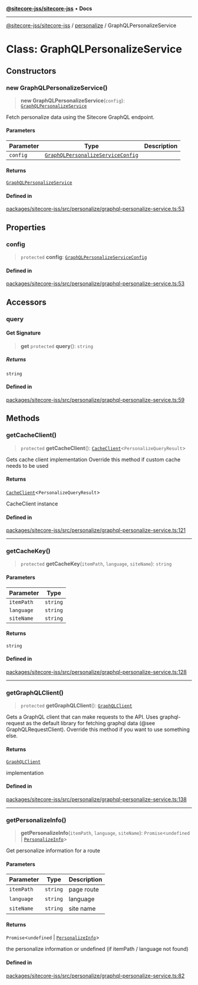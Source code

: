 [**@sitecore-jss/sitecore-jss**](../../README.md) • **Docs**

***

[@sitecore-jss/sitecore-jss](../../README.md) / [personalize](../README.md) / GraphQLPersonalizeService

# Class: GraphQLPersonalizeService

## Constructors

### new GraphQLPersonalizeService()

> **new GraphQLPersonalizeService**(`config`): [`GraphQLPersonalizeService`](GraphQLPersonalizeService.md)

Fetch personalize data using the Sitecore GraphQL endpoint.

#### Parameters

| Parameter | Type | Description |
| ------ | ------ | ------ |
| `config` | [`GraphQLPersonalizeServiceConfig`](../type-aliases/GraphQLPersonalizeServiceConfig.md) |  |

#### Returns

[`GraphQLPersonalizeService`](GraphQLPersonalizeService.md)

#### Defined in

[packages/sitecore-jss/src/personalize/graphql-personalize-service.ts:53](https://github.com/Sitecore/jss/blob/4a0927fbf2da75c0716c3495b24fb0fa0a87da51/packages/sitecore-jss/src/personalize/graphql-personalize-service.ts#L53)

## Properties

### config

> `protected` **config**: [`GraphQLPersonalizeServiceConfig`](../type-aliases/GraphQLPersonalizeServiceConfig.md)

#### Defined in

[packages/sitecore-jss/src/personalize/graphql-personalize-service.ts:53](https://github.com/Sitecore/jss/blob/4a0927fbf2da75c0716c3495b24fb0fa0a87da51/packages/sitecore-jss/src/personalize/graphql-personalize-service.ts#L53)

## Accessors

### query

#### Get Signature

> **get** `protected` **query**(): `string`

##### Returns

`string`

#### Defined in

[packages/sitecore-jss/src/personalize/graphql-personalize-service.ts:59](https://github.com/Sitecore/jss/blob/4a0927fbf2da75c0716c3495b24fb0fa0a87da51/packages/sitecore-jss/src/personalize/graphql-personalize-service.ts#L59)

## Methods

### getCacheClient()

> `protected` **getCacheClient**(): [`CacheClient`](../../index/interfaces/CacheClient.md)\<`PersonalizeQueryResult`\>

Gets cache client implementation
Override this method if custom cache needs to be used

#### Returns

[`CacheClient`](../../index/interfaces/CacheClient.md)\<`PersonalizeQueryResult`\>

CacheClient instance

#### Defined in

[packages/sitecore-jss/src/personalize/graphql-personalize-service.ts:121](https://github.com/Sitecore/jss/blob/4a0927fbf2da75c0716c3495b24fb0fa0a87da51/packages/sitecore-jss/src/personalize/graphql-personalize-service.ts#L121)

***

### getCacheKey()

> `protected` **getCacheKey**(`itemPath`, `language`, `siteName`): `string`

#### Parameters

| Parameter | Type |
| ------ | ------ |
| `itemPath` | `string` |
| `language` | `string` |
| `siteName` | `string` |

#### Returns

`string`

#### Defined in

[packages/sitecore-jss/src/personalize/graphql-personalize-service.ts:128](https://github.com/Sitecore/jss/blob/4a0927fbf2da75c0716c3495b24fb0fa0a87da51/packages/sitecore-jss/src/personalize/graphql-personalize-service.ts#L128)

***

### getGraphQLClient()

> `protected` **getGraphQLClient**(): [`GraphQLClient`](../../index/interfaces/GraphQLClient.md)

Gets a GraphQL client that can make requests to the API. Uses graphql-request as the default
library for fetching graphql data (@see GraphQLRequestClient). Override this method if you
want to use something else.

#### Returns

[`GraphQLClient`](../../index/interfaces/GraphQLClient.md)

implementation

#### Defined in

[packages/sitecore-jss/src/personalize/graphql-personalize-service.ts:138](https://github.com/Sitecore/jss/blob/4a0927fbf2da75c0716c3495b24fb0fa0a87da51/packages/sitecore-jss/src/personalize/graphql-personalize-service.ts#L138)

***

### getPersonalizeInfo()

> **getPersonalizeInfo**(`itemPath`, `language`, `siteName`): `Promise`\<`undefined` \| [`PersonalizeInfo`](../type-aliases/PersonalizeInfo.md)\>

Get personalize information for a route

#### Parameters

| Parameter | Type | Description |
| ------ | ------ | ------ |
| `itemPath` | `string` | page route |
| `language` | `string` | language |
| `siteName` | `string` | site name |

#### Returns

`Promise`\<`undefined` \| [`PersonalizeInfo`](../type-aliases/PersonalizeInfo.md)\>

the personalize information or undefined (if itemPath / language not found)

#### Defined in

[packages/sitecore-jss/src/personalize/graphql-personalize-service.ts:82](https://github.com/Sitecore/jss/blob/4a0927fbf2da75c0716c3495b24fb0fa0a87da51/packages/sitecore-jss/src/personalize/graphql-personalize-service.ts#L82)
